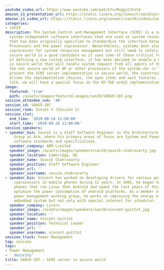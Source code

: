 ```yaml
---
youtube_video_url: https://www.youtube.com/watch?v=MvggjC3telA
amazon_s3_presentation_url: https://static.linaro.org/connect/san19/presentations/san19-207.pdf
amazon_s3_video_url: https://static.linaro.org/connect/san19/videos/san19-207.mp4
categories:
- san19
description: The System Control and Management Interface (SCMI) is a set of operating
  system-independent software interfaces that are used in system resources management
  that has been originally specified to standardize the interface between Application
  Processors and the power coprocessor. Nevertheless, systems dont always have a dedicated
  coprocessor for system resources management but still need to safely manage them.The
  secure world is a good candidate as it uses some of these critical resources. Instead
  of defining a new custom interface, it has been decided to enable a SCMI server
  in secure world that will handle system request from all agents of the system being
  the non secure world of AP or other processors of the system.<br /> This talk will
  present the SCMI server implementation in secure world, the constraints that have
  driven the implementation choices, the open items and next features. During the
  talk, we will have a special focus on the OP-TEE arm32 implementation.
image:
  featured: 'true'
  path: /assets/images/featured-images/san19/SAN19-207.png
session_attendee_num: '49'
session_id: SAN19-207
session_room: Sunset V (Session 1)
session_slot:
  end_time: '2019-09-24 11:50:00'
  start_time: '2019-09-24 11:00:00'
session_speakers:
- speaker_bio: Souvik is a Staff Software Engineer in the Architecture and Technology
    Group at Arm, where his primary areas of focus are System and Power Management
    software standards and specifications.
  speaker_company: ARM Limited
  speaker_image: /assets/images/speakers/san19/souvik-chakravarty.jpg
  speaker_location: Cambridge, UK
  speaker_name: Souvik Chakravarty
  speaker_position: Staff Software Engineer
  speaker_url: ''
  speaker_username: souvik.chakravarty
- speaker_bio: Vincent has worked on developing drivers for various peripherals and
    coprocessors in mobile phones during 12 years. In 2005, he began to focus on mobile
    phones that ran Linux then Android and spent the last years of this period to
    optimize the power consumption of android platforms. As a member of the Linaro
    power management working group, he works on improving the energy efficiency of
    embedded system but not only with special interest for scheduler.
  speaker_company: Linaro
  speaker_image: /assets/images/speakers/san19/vincent-guittot.jpg
  speaker_location: ''
  speaker_name: Vincent Guittot
  speaker_position: Technical Leader
  speaker_url: ''
  speaker_username: vincent.guittot
session_track: Power Management
tag: session
tags:
- Power Management
- ' Security'
title: SAN19-207 - SCMI server in secure world
---
```

